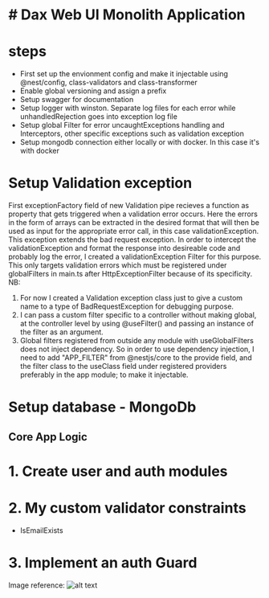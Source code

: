 # # Dax Web UI Monolith Application

# steps

- First set up the envionment config and make it injectable using @nest/config, class-validators and class-transformer
- Enable global versioning and assign a prefix
- Setup swagger for documentation
- Setup logger with winston. Separate log files for each error while unhandledRejection goes into exception log file
- Setup global Filter for error uncaughtExceptions handling and Interceptors, other specific exceptions such as validation exception
- Setup mongodb connection either locally or with docker. In this case it's with docker



# Setup Validation exception

First exceptionFactory field of new Validation pipe recieves a function as property that gets triggered when a validation error occurs. Here the errors in the form of arrays can be extracted in the desired format that will then be used as input for the appropriate error call, in this case validationException. This exception extends the bad request exception. In order to intercept the validationException and format the response into desireable code and probably log the error, I created a validationException Filter for this purpose. This only targets validation errors which must be registered under globalFilters in main.ts after HttpExceptionFilter because of its specificity.
NB: 
1. For now I created a Validation exception class just to give a custom name to a type of BadRequestException for debugging purpose.
2. I can pass a custom filter specific to a controller without making global, at the controller level by using @useFilter() and passing an instance of the filter as an argument.
3. Global filters registered from outside any module with useGlobalFilters does not inject dependency. So in order to use dependency injection, I need to add "APP_FILTER" from @nestjs/core to the provide field, and the filter class to the useClass field under registered providers preferably in the app module; to make it injectable.


# Setup database - MongoDb

## Core App Logic

# 1. Create user and auth modules

# 2. My custom validator constraints
- IsEmailExists

# 3. Implement an auth Guard

Image reference:
![alt text](https:/github.com/solemnseagal/Dax_store_backend_monolith/blob/main/public/schema_diagrams/diagram-export-07-01-2024-09_57_55.png?raw=true)

